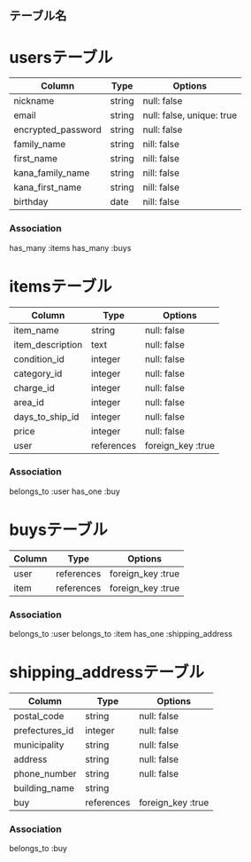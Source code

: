 ## テーブル名

# usersテーブル
|Column                 |Type    |Options                    |
|-----------------------|--------|-------------------------- |
| nickname              | string | null: false               |
| email                 | string | null: false, unique: true |
| encrypted_password    | string | null: false               |
| family_name           | string | nill: false               |
| first_name            | string | nill: false               |
| kana_family_name      | string | nill: false               |
| kana_first_name       | string | nill: false               |
| birthday              | date   | nill: false               |

### Association
has_many :items
has_many :buys


# itemsテーブル
|Column                 |Type        |Options                         |
|-----------------------|----------- |------------------------------- |
| item_name             | string     | null: false                    |
| item_description      | text       | null: false                    |
| condition_id          | integer    | null: false                    |
| category_id           | integer    | null: false                    |
| charge_id             | integer    | null: false                    |
| area_id               | integer    | null: false                    |
| days_to_ship_id       | integer    | null: false                    |
| price                 | integer    | null: false                    |
| user                  | references | foreign_key :true              |

### Association
belongs_to :user
has_one :buy

# buysテーブル
|Column                 |Type        |Options            |
|-----------------------|------------|-------------------|
| user                  | references | foreign_key :true |
| item                  | references | foreign_key :true |

### Association
belongs_to :user
belongs_to :item
has_one :shipping_address

# shipping_addressテーブル
|Column                 |Type        |Options              |
|-----------------------|----------- |---------------------|
| postal_code           | string     | null: false         |
| prefectures_id        | integer    | null: false         |
| municipality          | string     | null: false         |
| address               | string     | null: false         |
| phone_number          | string     | null: false         |
| building_name         | string     |                     |
| buy                   | references | foreign_key :true   |

### Association
belongs_to :buy